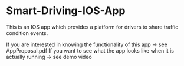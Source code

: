 # Smart-Driving-IOS-App
This is an IOS app which provides a platform for drivers to share traffic condition events.

If you are interested in knowing the functionality of this app -> see AppProposal.pdf
If you want to see what the app looks like when it is actually running -> see demo video
